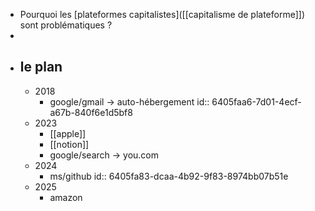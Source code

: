 - Pourquoi les [plateformes capitalistes]([[capitalisme de plateforme]]) sont problématiques ?
-
- ## le plan
	- 2018
		- google/gmail -> auto-hébergement
		  id:: 6405faa6-7d01-4ecf-a67b-840f6e1d5bf8
	- 2023
		- [[apple]]
		- [[notion]]
		- google/search -> you.com
	- 2024
		- ms/github
		  id:: 6405fa83-dcaa-4b92-9f83-8974bb07b51e
	- 2025
		- amazon